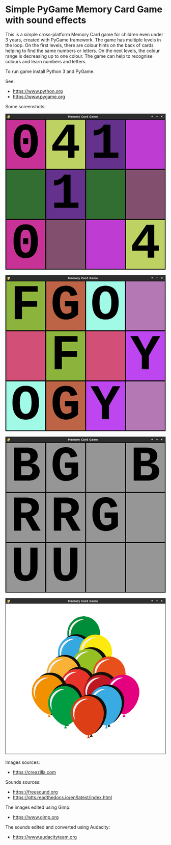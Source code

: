 # Simple PyGame Memory Card Game with sound effects

This is a simple cross-platform Memory Card game for children even under 3 years, created with PyGame framework. The game has multiple levels in the loop. On the first levels, there are colour hints on the back of cards helping to find the same numbers or letters.
On the next levels, the colour range is decreasing up to one colour.
The game can help to recognise colours and learn numbers and letters.

To run game install Python 3 and PyGame.

See: 
* https://www.python.org
* https://www.pygame.org

Some screenshots:


![Screenshot1](./screenshots/01.png?raw=true)


![Screenshot2](./screenshots/04.png?raw=true)


![Screenshot5](./screenshots/05.png?raw=true)


![Screenshot6](./screenshots/06.png?raw=true)


Images sources: 
* https://creazilla.com

Sounds sources:
* https://freesound.org
* https://gtts.readthedocs.io/en/latest/index.html

The images edited using Gimp:
* https://www.gimp.org

The sounds edited and converted using Audacity:
* https://www.audacityteam.org
